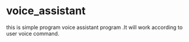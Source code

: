 # voice_assistant
this is simple program voice assistant program .It will work according to user voice command. 
